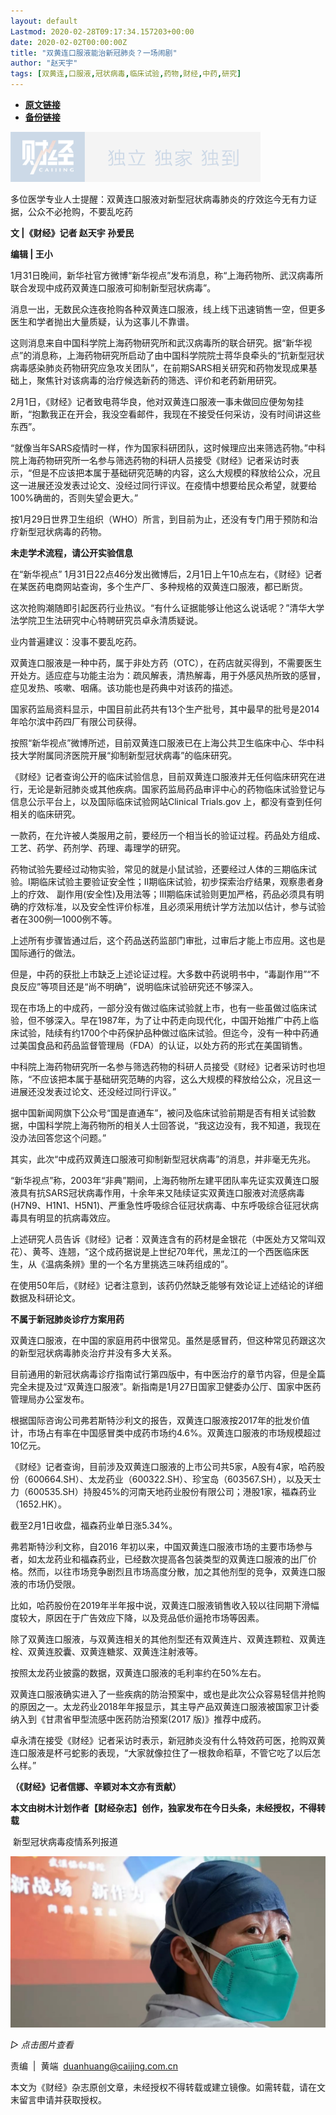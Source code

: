 ```yaml
---
layout: default
Lastmod: 2020-02-28T09:17:34.157203+00:00
date: 2020-02-02T00:00:00Z
title: "双黄连口服液能治新冠肺炎？一场闹剧"
author: "赵天宇"
tags: [双黄连,口服液,冠状病毒,临床试验,药物,财经,中药,研究]
---
```


* [**原文链接**](http://mp.weixin.qq.com/s?__biz=MjM5NDU5NTM4MQ==&mid=2653353640&idx=5&sn=326aab366ca4a5e6e217c0ed0e993f22&chksm=bd5701f28a2088e4e3cee997742cb47b92781edd2a6571eab863dddafd9236f2534b2d8358bf#rd)
* [**备份链接**](https://archive.vn/6D5kz)


![](/images/post/77e6cfb5c7ef66e00d9bd04f74961594.jpg)

  

多位医学专业人士提醒：双黄连口服液对新型冠状病毒肺炎的疗效迄今无有力证据，公众不必抢购，不要乱吃药

  

**文 |《财经》记者 赵天宇 孙爱民**

**编辑 | 王小**

1月31日晚间，新华社官方微博“新华视点”发布消息，称“上海药物所、武汉病毒所联合发现中成药双黄连口服液可抑制新型冠状病毒”。

消息一出，无数民众连夜抢购各种双黄连口服液，线上线下迅速销售一空，但更多医生和学者抛出大量质疑，认为这事儿不靠谱。

这则消息来自中国科学院上海药物研究所和武汉病毒所的联合研究。据“新华视点”的消息称，上海药物研究所启动了由中国科学院院士蒋华良牵头的“抗新型冠状病毒感染肺炎药物研究应急攻关团队”，在前期SARS相关研究和药物发现成果基础上，聚焦针对该病毒的治疗候选新药的筛选、评价和老药新用研究。

2月1日，《财经》记者致电蒋华良，他对双黄连口服液一事未做回应便匆匆挂断，“抱歉我正在开会，我没空看邮件，我现在不接受任何采访，没有时间讲这些东西”。

“就像当年SARS疫情时一样，作为国家科研团队，这时候理应出来筛选药物。”中科院上海药物研究所一名参与筛选药物的科研人员接受《财经》记者采访时表示，“但是不应该把本属于基础研究范畴的内容，这么大规模的释放给公众，况且这一进展还没发表过论文、没经过同行评议。在疫情中想要给民众希望，就要给100%确凿的，否则失望会更大。”

按1月29日世界卫生组织（WHO）所言，到目前为止，还没有专门用于预防和治疗新型冠状病毒的药物。

**未走学术流程，请公开实验信息**

在“新华视点” 1月31日22点46分发出微博后，2月1日上午10点左右，《财经》记者在某医药电商网站查询，多个生产厂、多种规格的双黄连口服液，都已断货。

这次抢购潮随即引起医药行业热议。“有什么证据能够让他这么说话呢？”清华大学法学院卫生法研究中心特聘研究员卓永清质疑说。

业内普遍建议：没事不要乱吃药。

双黄连口服液是一种中药，属于非处方药（OTC），在药店就买得到，不需要医生开处方。适应症与功能主治为：疏风解表，清热解毒，用于外感风热所致的感冒，症见发热、咳嗽、咽痛。该功能也是药典中对该药的描述。

国家药监局资料显示，中国目前此药共有13个生产批号，其中最早的批号是2014年哈尔滨中药四厂有限公司获得。

按照“新华视点”微博所述，目前双黄连口服液已在上海公共卫生临床中心、华中科技大学附属同济医院开展“抑制新型冠状病毒”的临床研究。

《财经》记者查询公开的临床试验信息，目前双黄连口服液并无任何临床研究在进行，无论是新冠肺炎或其他疾病。国家药监局药品审评中心的药物临床试验登记与信息公示平台上，以及国际临床试验网站Clinical Trials.gov 上，都没有查到任何相关的临床研究。

一款药，在允许被人类服用之前，要经历一个相当长的验证过程。药品处方组成、工艺、药学、药剂学、药理、毒理学的研究。

药物试验先要经过动物实验，常见的就是小鼠试验，还要经过人体的三期临床试验。Ⅰ期临床试验主要验证安全性；Ⅱ期临床试验，初步探索治疗结果，观察患者身上的疗效、 副作用(安全性)及用法等；Ⅲ期临床试验则更加严格，药品必须具有明确的疗效标准，以及安全性评价标准，且必须采用统计学方法加以估计，参与试验者在300例—1000例不等。

上述所有步骤皆通过后，这个药品送药监部门审批，过审后才能上市应用。这也是国际通行的做法。

但是，中药的获批上市缺乏上述论证过程。大多数中药说明书中，“毒副作用”“不良反应”等项目还是“尚不明确”，说明临床试验研究还不够深入。

现在市场上的中成药，一部分没有做过临床试验就上市，也有一些虽做过临床试验，但不够深入。早在1987年，为了让中药走向现代化，中国开始推广中药上临床试验，陆续有约1700个中药保护品种做过临床试验。但迄今，没有一种中药通过美国食品和药品监督管理局（FDA）的认证，以处方药的形式在美国销售。

中科院上海药物研究所一名参与筛选药物的科研人员接受《财经》记者采访时也坦陈，“不应该把本属于基础研究范畴的内容，这么大规模的释放给公众，况且这一进展还没发表过论文、还没经过同行评议。”

据中国新闻网旗下公众号“国是直通车”，被问及临床试验前期是否有相关试验数据，中国科学院上海药物所的相关人士回答说，“我这边没有，我不知道，我现在没办法回答您这个问题。”

其实，此次“中成药双黄连口服液可抑制新型冠状病毒”的消息，并非毫无先兆。

“新华视点”称，2003年“非典”期间，上海药物所左建平团队率先证实双黄连口服液具有抗SARS冠状病毒作用，十余年来又陆续证实双黄连口服液对流感病毒(H7N9、H1N1、H5N1)、严重急性呼吸综合征冠状病毒、中东呼吸综合征冠状病毒具有明显的抗病毒效应。

上述研究人员告诉《财经》记者：双黄连含有的药材是金银花（中医处方又常叫双花）、黄芩、连翘，“这个成药据说是上世纪70年代，黑龙江的一个西医临床医生，从《温病条辨》里的一个名方里挑选三味药组成的”。

在使用50年后，《财经》记者注意到，该药仍然缺乏能够有效论证上述结论的详细数据及科研论文。

**不属于新冠肺炎诊疗方案用药**

双黄连口服液，在中国的家庭用药中很常见。虽然是感冒药，但这种常见药跟这次的新型冠状病毒肺炎治疗并没有多大关系。

目前通用的新冠状病毒诊疗指南试行第四版中，有中医治疗的章节内容，但是全篇完全未提及过“双黄连口服液”。新指南是1月27日国家卫健委办公厅、国家中医药管理局办公室发布。

根据国际咨询公司弗若斯特沙利文的报告，双黄连口服液按2017年的批发价值计，市场占有率在中国感冒类中成药市场约4.6%。双黄连口服液的市场规模超过10亿元。

《财经》记者查询，目前涉及双黄连口服液的上市公司共5家，A股有4家，哈药股份（600664.SH）、太龙药业（600322.SH）、珍宝岛（603567.SH），以及天士力（600535.SH）持股45%的河南天地药业股份有限公司；港股1家，福森药业（1652.HK）。

截至2月1日收盘，福森药业单日涨5.34%。

弗若斯特沙利文称，自2016 年初以来，中国双黄连口服液市场的主要市场参与者，如太龙药业和福森药业，已经数次提高各包装类型的双黄连口服液的出厂价格。然而，以往市场竞争剧烈且市场高度分散，加之其他剂型的竞争，双黄连口服液的市场仍受限。

比如，哈药股份在2019年半年报中说，双黄连口服液销售收入较以往同期下滑幅度较大，原因在于广告效应下降，以及竞品低价逼抢市场等因素。

除了双黄连口服液，与双黄连相关的其他剂型还有双黄连片、双黄连颗粒、双黄连栓、双黄连胶囊、双黄连糖浆、双黄连注射液等。

按照太龙药业披露的数据，双黄连口服液的毛利率约在50%左右。

双黄连口服液确实进入了一些疾病的防治预案中，或也是此次公众容易轻信并抢购的原因之一。太龙药业2018年年报显示，其主导产品双黄连口服液被国家卫计委纳入到《甘肃省甲型流感中医药防治预案(2017 版)》推荐中成药。

卓永清在接受《财经》记者采访时表示，新冠肺炎没有什么特效药可医，抢购双黄连口服液是杯弓蛇影的表现，“大家就像拉住了一根救命稻草，不管它吃了以后怎么样。”

**（《财经》记者信娜、辛颖对本文亦有贡献）**

**本文由树木计划作者【财经杂志】创作，独家发布在今日头条，未经授权，不得转载**

 新型冠状病毒疫情系列报道   

  

[![](/images/post/465e8047c4c1c4c6837a0464e4367622.jpg)](https://mp.weixin.qq.com/mp/homepage?__biz=MjM5NDU5NTM4MQ==&hid=29&sn=21c0f34c737748fe3b2c372bb40ae622)

_▷ 点击图片查看_

  

  

责编  |  黄端  duanhuang@caijing.com.cn

本文为《财经》杂志原创文章，未经授权不得转载或建立镜像。如需转载，请在文末留言申请并获取授权。

